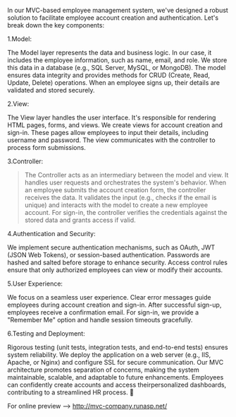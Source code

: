 In our MVC-based employee management system, we've designed a robust solution to facilitate employee account creation and authentication. Let's break down the key components:

1.Model:

  The Model layer represents the data and business logic. In our case, it includes the employee information, such as name, email, and role.
  We store this data in a database (e.g., SQL Server, MySQL, or MongoDB). The model ensures data integrity and provides methods for CRUD (Create, Read, Update, Delete) operations.
  When an employee signs up, their details are validated and stored securely.

2.View:

  The View layer handles the user interface. It's responsible for rendering HTML pages, forms, and views.
  We create views for account creation and sign-in. These pages allow employees to input their details, including username and password.
  The view communicates with the controller to process form submissions.

3.Controller:

>  The Controller acts as an intermediary between the model and view. It handles user requests and orchestrates the system's behavior.
> When an employee submits the account creation form, the controller receives the data.
  It validates the input (e.g., checks if the email is unique) and interacts with the model to create a new employee account.
  For sign-in, the controller verifies the credentials against the stored data and grants access if valid.

4.Authentication and Security:

  We implement secure authentication mechanisms, such as OAuth, JWT (JSON Web Tokens), or session-based authentication.
  Passwords are hashed and salted before storage to enhance security.
  Access control rules ensure that only authorized employees can view or modify their accounts.

5.User Experience:

  We focus on a seamless user experience. Clear error messages guide employees during account creation and sign-in.
  After successful sign-up, employees receive a confirmation email.
  For sign-in, we provide a "Remember Me" option and handle session timeouts gracefully.

6.Testing and Deployment:

  Rigorous testing (unit tests, integration tests, and end-to-end tests) ensures system reliability.
  We deploy the application on a web server (e.g., IIS, Apache, or Nginx) and configure SSL for secure communication.
  Our MVC architecture promotes separation of concerns, making the system maintainable, scalable, and adaptable to future enhancements. Employees can confidently create accounts and access theirpersonalized dashboards, contributing to a streamlined HR process. 🚀

For online preview --> http://mvc-company.runasp.net/
